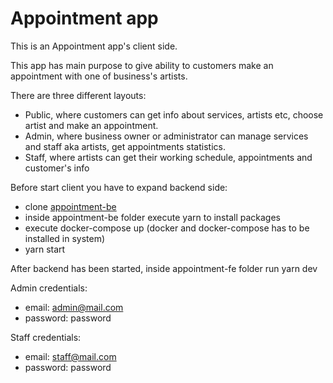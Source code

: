 # Appointment app

This is an Appointment app's client side.

This app has main purpose to give ability to customers make an appointment with one of business's artists.

There are three different layouts:

- Public, where customers can get info about services, artists etc, choose artist and make an appointment.
- Admin, where business owner or administrator can manage services and staff aka artists, get appointments statistics.
- Staff, where artists can get their working schedule, appointments and customer's info

Before start client you have to expand backend side:

- clone [appointment-be](https://github.com/baxamf/appointment-be)
- inside appointment-be folder execute yarn to install packages
- execute docker-compose up (docker and docker-compose has to be installed in system)
- yarn start

After backend has been started, inside appointment-fe folder run yarn dev

Admin credentials:

- email: admin@mail.com
- password: password

Staff credentials:

- email: staff@mail.com
- password: password
